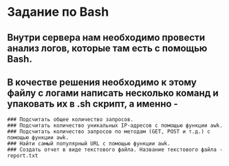 # Задание по Bash

## Внутри сервера нам необходимо провести анализ логов, которые там есть с помощью Bash.

## В кочестве решения необходимо к этому файлу с логами написать несколько команд и упаковать их в .sh скрипт, а именно - 
   
    ### Подсчитать общее количество запросов.
    ### Подсчитать количество уникальных IP-адресов с помощью функции awk.
    ### Подсчитать количество запросов по методам (GET, POST и т.д.) с помощью функции awk.
    ### Найти самый популярный URL с помощью функции awk.
    ### Создать отчет в виде текстового файла. Название текстового файла - report.txt
